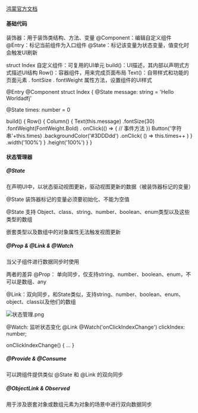 [鸿蒙官方文档](https://developer.harmonyos.com/)

#### 基础代码

装饰器：用于装饰类结构、方法、变量
	@Component：编辑自定义组件
	@Entry：标记当前组件为入口组件
	@State：标记该变量为状态变量，值变化时会触发UI刷新
	
struct Index 自定义组件：可复用的UI单元
build()：UI描述，其内部以声明式方式描述UI结构
Row()：容器组件，用来完成页面布局
Text()：自带样式和功能的页面元素
. fontSize
. fontWeight 属性方法，设置组件的UI样式



@Entry
@Component
struct Index {
  @State message: string = 'Hello Worldadfj'

  @State times: number = 0

  build() {
    Row() {
      Column() {
        Text(this.message)
          .fontSize(30)
          .fontWeight(FontWeight.Bold)
          . onClick(() => {
          	// 事件方法
          })
        Button('字符串'+this.times)
          .backgroundColor('#3DDDdd')
          .onClick( () => this.times++ )
      }
      .width('100%')
    }
    .height('100%')
  }
}






#### 状态管理器

##### @State
在声明UI中，以状态驱动视图更新，驱动视图更新的数据（被装饰器标记的变量）

@State 装饰器标记的变量必须要初始化、不能为空值

@State 支持 Object、class、string、number、boolean、enum类型以及这些类型的数组

嵌套类型以及数组中的对象属性无法触发视图更新


##### @Prop & @Link & @Watch
当父子组件进行数据同步时使用

两者的差异
@Prop： 单向同步，仅支持string、number、boolean、enum，不可以是数组、any

@Link：双向同步，和State类似，支持string、number、boolean、enum、object、class以及他们的数组

![状态管理.png](https://p9-juejin.byteimg.com/tos-cn-i-k3u1fbpfcp/f2ae857f9bb84bf08e4e27e5caad861e~tplv-k3u1fbpfcp-jj-mark:0:0:0:0:q75.image#?w=1270&h=665&s=226616&e=png&b=010101)

@Watch: 监听状态变化
@Link @Watch('onClickIndexChange') clickIndex: number;

onClickIndexChange() {
...
}

##### @Provide & @Consume

可以跨组件提供类似 @State 和 @Link 的双向同步

#####  @ObjectLink & Observed

用于涉及嵌套对象或数组元素为对象的场景中进行双向数据同步



